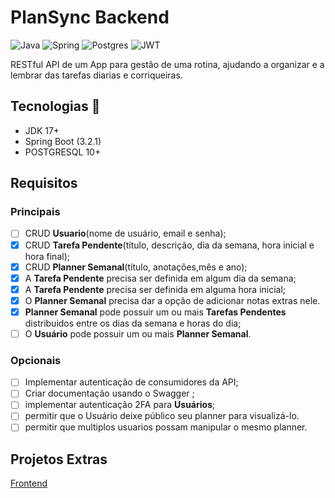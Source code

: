 # PlanSync Backend
![Java](https://img.shields.io/badge/java-%23ED8B00.svg?style=for-the-badge&logo=openjdk&logoColor=white)
![Spring](https://img.shields.io/badge/spring-%236DB33F.svg?style=for-the-badge&logo=spring&logoColor=white)
![Postgres](https://img.shields.io/badge/postgres-%23316192.svg?style=for-the-badge&logo=postgresql&logoColor=white)
![JWT](https://img.shields.io/badge/JWT-black?style=for-the-badge&logo=JSON%20web%20tokens)

RESTful API de um App para gestão de uma rotina, ajudando a organizar e a lembrar das tarefas diarias e corriqueiras.

## Tecnologias 🚀
* JDK 17+
* Spring Boot (3.2.1)
* POSTGRESQL 10+
## Requisitos 

### Principais
-  [ ] CRUD **Usuario**(nome de usuário, email e senha);
-  [X] CRUD **Tarefa Pendente**(título, descrição, dia da semana, hora inicial e hora final);
-  [X] CRUD **Planner Semanal**(título, anotações,mês e ano);
-  [X] A **Tarefa Pendente** precisa ser definida em algum dia da semana;
-  [X] A **Tarefa Pendente** precisa ser definida em alguma hora inicial;
-  [X] O **Planner Semanal** precisa dar a opção de adicionar notas extras nele.
-  [X] **Planner Semanal** pode possuir um ou mais  **Tarefas Pendentes** distribuidos
entre os dias da semana e horas do dia;
-  [ ] O **Usuário** pode possuir um ou mais **Planner Semanal**.

### Opcionais

- [ ] Implementar autenticação de consumidores da API;
- [ ] Criar documentação usando o Swagger ;
- [ ] implementar autenticação 2FA para **Usuários**;
- [ ] permitir que o Usuário deixe público seu planner para visualizá-lo.
- [ ] permitir que multiplos usuarios possam manipular o mesmo planner.

## Projetos Extras
[Frontend](https://github.com/lucasg-meneses/plansync-frontend)
